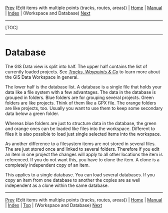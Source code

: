 [Prev](DocGisItemsEditMultiple) (Edit items with multiple points (tracks, routes, areas)) | [Home](Home) | [Manual](DocMain) | [Index](AxAdvIndex) | (Workspace and Database) [Next](DocGisDatabaseWorkspaceDatabase)
- - -
[TOC]
- - -

# Database

The GIS Data view is split into half. The upper half contains the list of currently loaded projects. See [_Tracks, Waypoints & Co_](DocGisItems) to learn more about the GIS Data Workspace in general.

The lower half is the database list. A database is a single file that holds your data like a file system with a few advantages. The data in the database is grouped in folders. Blue folders are for grouping several projects. Green folders are like projects. Think of them like a GPX file. The orange folders are like projects, too. Usually you want to use them to keep some secondary data below a green folder.

Whereas blue folders are just to structure data in the database, the green and orange ones can be loaded like files into the workspace. Different to files it is also possible to load just single selected items into the workspace.

As another difference to a filesystem items are not stored in several files. The are just stored once and linked to several folders. Therefore if you edit an item in one project the changes will apply to all other locations the item is referenced. If you do not want this, you have to clone the item. A clone is a completely independent copy of an item.

This applies to a single database. You can load several databases. If you copy an item from one database to another the copies are as well independent as a clone within the same database.

- - -
[Prev](DocGisItemsEditMultiple) (Edit items with multiple points (tracks, routes, areas)) | [Home](Home) | [Manual](DocMain) | [Index](AxAdvIndex) | [Top](#) | (Workspace and Database) [Next](DocGisDatabaseWorkspaceDatabase)
